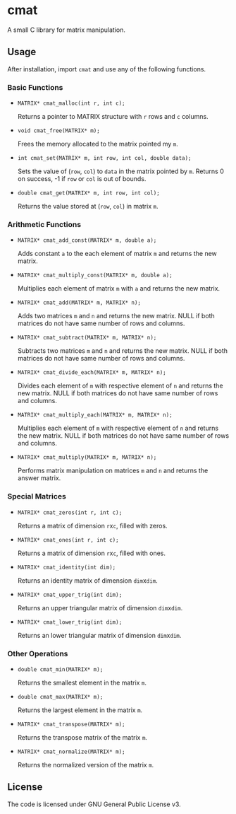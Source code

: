 # cmat
A small C library for matrix manipulation.


## Usage

After installation, import `cmat` and use any of the following functions.

### Basic Functions
* ```MATRIX* cmat_malloc(int r, int c);```

	Returns a pointer to MATRIX structure with `r` rows and `c` columns.


* ```void cmat_free(MATRIX* m);```
	
	Frees the memory allocated to the matrix pointed my `m`.
    
    
* ```int cmat_set(MATRIX* m, int row, int col, double data);```
	
    Sets the value of (`row`, `col`) to `data` in the matrix pointed by `m`. Returns 0 on success, -1 if `row` or `col` is out of bounds.
    
    
* ```double cmat_get(MATRIX* m, int row, int col);```
	
    Returns the value stored at (`row`, `col`) in matrix `m`.
    
### Arithmetic Functions
* ```MATRIX* cmat_add_const(MATRIX* m, double a);```
	
    Adds constant `a` to the each element of matrix `m` and returns the new matrix.
    
    
* ```MATRIX* cmat_multiply_const(MATRIX* m, double a);```

	Multiplies each element of matrix `m` with `a` and returns the new matrix.
    
    
* ```MATRIX* cmat_add(MATRIX* m, MATRIX* n);```

	Adds two matrices `m` and `n` and returns the new matrix. NULL if both matrices do not have same number of rows and columns.


* ```MATRIX* cmat_subtract(MATRIX* m, MATRIX* n);```

	Subtracts two matrices `m` and `n` and returns the new matrix. NULL if both matrices do not have same number of rows and columns.
 
 
* ```MATRIX* cmat_divide_each(MATRIX* m, MATRIX* n);```

	Divides each element of `m` with respective element of `n` and returns the new matrix. NULL if both matrices do not have same number of rows and columns.


* ```MATRIX* cmat_multiply_each(MATRIX* m, MATRIX* n);```

	Multiplies each element of `m` with respective element of `n` and returns the new matrix. NULL if both matrices do not have same number of rows and columns.
    
    
* ```MATRIX* cmat_multiply(MATRIX* m, MATRIX* n);```

	Performs matrix manipulation on matrices `m` and `n` and returns the answer matrix.
    
    
### Special Matrices

* ```MATRIX* cmat_zeros(int r, int c);```

	Returns a matrix of dimension `r`x`c`, filled with zeros.
    
    
* ```MATRIX* cmat_ones(int r, int c);```

	Returns a matrix of dimension `r`x`c`, filled with ones.
    
* ```MATRIX* cmat_identity(int dim);```

	Returns an identity matrix of dimension `dim`x`dim`.
  
  
* ```MATRIX* cmat_upper_trig(int dim);```

	Returns an upper triangular matrix of dimension `dim`x`dim`.
    
    
* ```MATRIX* cmat_lower_trig(int dim);```

	Returns an lower triangular matrix of dimension `dim`x`dim`.
    
    
### Other Operations

* ```double cmat_min(MATRIX* m);```

	Returns the smallest element in the matrix `m`.
    
    
* ```double cmat_max(MATRIX* m);```

	Returns the largest element in the matrix `m`.
    
    
* ```MATRIX* cmat_transpose(MATRIX* m);```

	Returns the transpose matrix of the matrix `m`.
    
    
* ```MATRIX* cmat_normalize(MATRIX* m);```

	Returns the normalized version of the matrix `m`.


## License

The code is licensed under GNU General Public License v3.